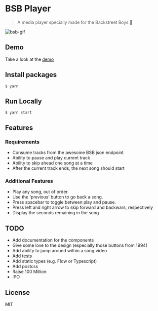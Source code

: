 # BSB Player
> A media player specially made for the Backstreet Boys 🎤

![bsb-gif](https://media2.giphy.com/media/mOjsQA4btJbnW/giphy.gif)

## Demo
Take a look at the [demo](https://bsb-fbwqebiohc.now.sh/)

## Install packages
```
$ yarn
```

## Run Locally
```
$ yarn start
```

## Features 

### Requirements

- Consume tracks from the awesome BSB json endpoint
- Ability to pause and play current track
- Ability to skip ahead one song at a time
- After the current track ends, the next song should start

### Additional Features
- Play any song, out of order.
- Use the 'previous' button to go back a song.
- Press spacebar to toggle between play and pause.
- Press left and right arrow to skip forward and backwars, respectively
- Display the seconds remaining in the song

## TODO

- Add documentation for the components
- Give some love to the design (especially those buttons from 1994)
- Add ability to jump around within a song video
- Add tests
- Add static types (e.g. Flow or Typescript)
- Add postcss
- Raise 100 Million
- IPO

## License
MIT
